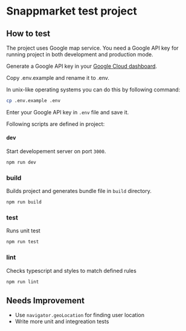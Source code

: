 # Snappmarket test project

## How to test

The project uses Google map service. You need a Google API key for running project in both development and production mode.

Generate a Google API key in your [Google Cloud dashboard](https://console.cloud.google.com/apis/credentials).

Copy .env.example and rename it to .env.

In unix-like operating systems you can do this by following command:

```bash
cp .env.example .env
```

Enter your Google API key in `.env` file and save it.

Following scripts are defined in project:

#### dev
Start developement server on port `3000`.

```bash
npm run dev
```

### build
Builds project and generates bundle file in `build` directory.

```bash
npm run build
```

### test
Runs unit test

```bash
npm run test
```

### lint
Checks typescript and styles to match defined rules

```bash
npm run lint
```

## Needs Improvement

- Use `navigator.geoLocation` for finding user location
- Write more unit and integreation tests
